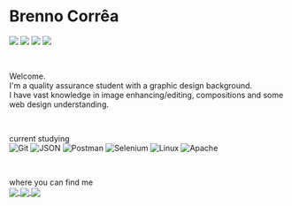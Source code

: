 <h1>Brenno Corrêa</h1>

<img src="https://img.shields.io/badge/given(%20)-that%20you%20are%20cool-blueviolet"> <img src="https://img.shields.io/badge/.when(%20)-we%20first%20meet-blueviolet"> <img src="https://img.shields.io/badge/.then(%20)-I'll%20buy%20some%20coffee%20for%20us-blueviolet"> <img src="https://img.shields.io/badge/-%3B-red"/>

<br>

Welcome.<br>
I'm a quality assurance student with a graphic design background.<br>
I have vast knowledge in image enhancing/editing, compositions and some web design understanding.<br>

<br>

current studying<br>
![Git](https://img.shields.io/badge/-Git-black?styleflat&logo=git)
![JSON](https://img.shields.io/badge/-JSON-black?styleflat&logo=JSON)
![Postman](https://img.shields.io/badge/-Postman-black?styleflat&logo=postman)
![Selenium](https://img.shields.io/badge/-Selenium-black?styleflat&logo=selenium)
![Linux](https://img.shields.io/badge/-Linux-black?styleflat&logo=linux)
![Apache](https://img.shields.io/badge/-Apache_Kafka-black?styleflat&logo=apache)

<br>

where you can find me<br>
<a href="https://www.linkedin.com/in/brenno-correa/">
  <img align="center" src="https://img.shields.io/badge/-brenno--correa-blue?style=flat&logo=linkedin">
</a>
<a href="https://www.instagram.com/abq_brenno/" target="_blank">
  <img align="center" src="https://img.shields.io/badge/-abq__brenno-white?style=flat&logo=instagram">
</a>
<a href="https://www.twitter.com/abq_brenno/" target="_blank">
  <img align="center" src="https://img.shields.io/badge/-abq__brenno-white?style=flat&logo=twitter">
</a>
